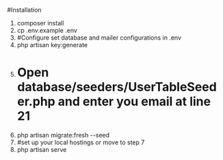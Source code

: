 #Installation
1. composer install
2. cp .env.example .env
3. #Configure set database and mailer configurations in .env
4. php artisan key:generate
4. # Open database/seeders/UserTableSeeder.php and enter you email at line 21
5. php artisan migrate:fresh --seed
6. #set up your local hostings or move to step 7
7. php artisan serve 
